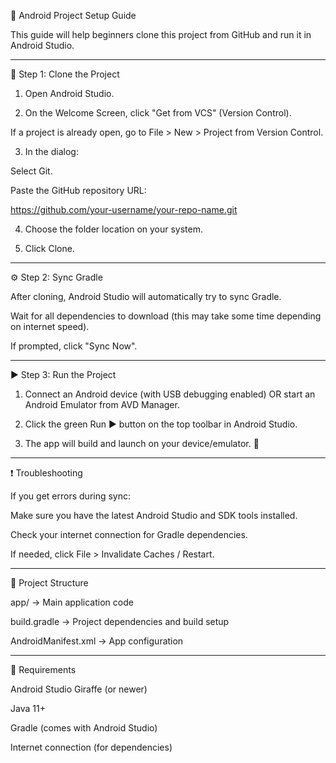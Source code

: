 

📱 Android Project Setup Guide

This guide will help beginners clone this project from GitHub and run it in Android Studio.


---

🔽 Step 1: Clone the Project

1. Open Android Studio.


2. On the Welcome Screen, click "Get from VCS" (Version Control).

If a project is already open, go to File > New > Project from Version Control.



3. In the dialog:

Select Git.

Paste the GitHub repository URL:


https://github.com/your-username/your-repo-name.git


4. Choose the folder location on your system.


5. Click Clone.




---

⚙️ Step 2: Sync Gradle

After cloning, Android Studio will automatically try to sync Gradle.

Wait for all dependencies to download (this may take some time depending on internet speed).

If prompted, click "Sync Now".



---

▶️ Step 3: Run the Project

1. Connect an Android device (with USB debugging enabled) OR start an Android Emulator from AVD Manager.


2. Click the green Run ▶️ button on the top toolbar in Android Studio.


3. The app will build and launch on your device/emulator. 🎉




---

❗ Troubleshooting

If you get errors during sync:

Make sure you have the latest Android Studio and SDK tools installed.

Check your internet connection for Gradle dependencies.

If needed, click File > Invalidate Caches / Restart.




---

📂 Project Structure

app/ → Main application code

build.gradle → Project dependencies and build setup

AndroidManifest.xml → App configuration



---

📌 Requirements

Android Studio Giraffe (or newer)

Java 11+

Gradle (comes with Android Studio)

Internet connection (for dependencies)




